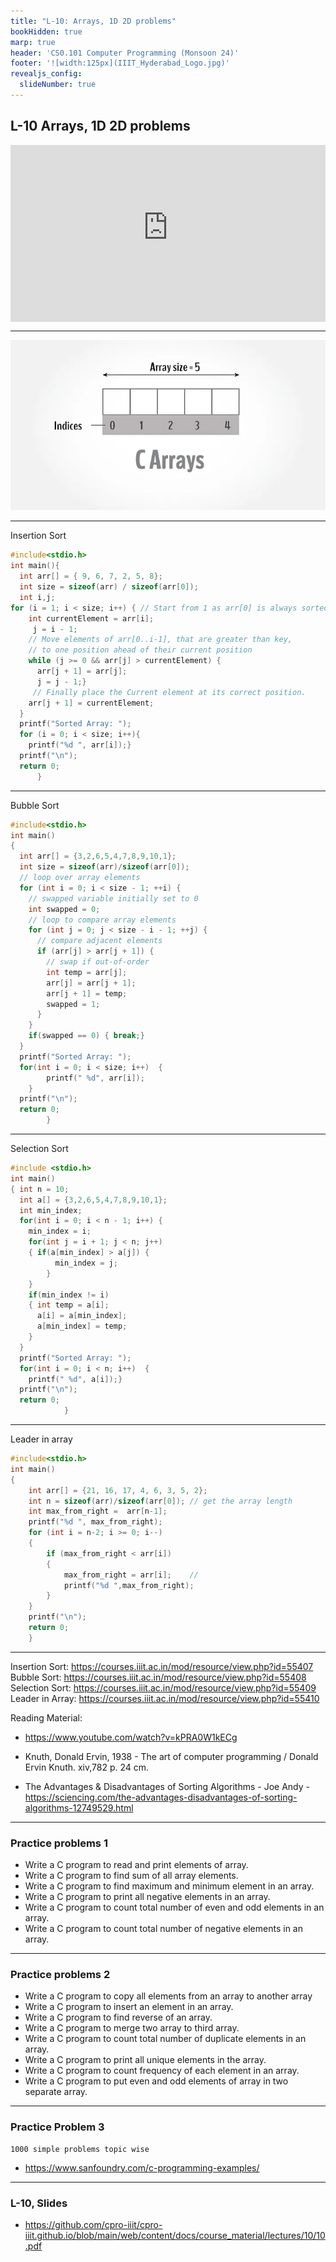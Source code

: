 ```yaml
---
title: "L-10: Arrays, 1D 2D problems"
bookHidden: true
marp: true
header: 'CS0.101 Computer Programming (Monsoon 24)'
footer: '![width:125px](IIIT_Hyderabad_Logo.jpg)'
revealjs_config:
  slideNumber: true
---
```


## L-10 Arrays, 1D 2D problems


<div style="max-width: 640px"><div style="position: relative; padding-bottom: 56.25%; height: 0; overflow: hidden;"><iframe src="https://iiitaphyd-my.sharepoint.com/personal/rc-support_iiit_ac_in/_layouts/15/embed.aspx?UniqueId=1defc217-dc5d-42d5-b9a5-3207ce689a6b&embed=%7B%22ust%22%3Atrue%2C%22hv%22%3A%22CopyEmbedCode%22%7D&referrer=StreamWebApp&referrerScenario=EmbedDialog.Create" width="640" height="360" frameborder="0" scrolling="no" allowfullscreen title="Computer Programming _ SH-2 (09.35AM-10.30AM)-20240828_050100-Meeting Recording.mp4" style="border:none; position: absolute; top: 0; left: 0; right: 0; bottom: 0; height: 100%; max-width: 100%;"></iframe></div></div>


--- 
![alt text](image.png) 

---
Insertion Sort
```c
#include<stdio.h>
int main(){
  int arr[] = { 9, 6, 7, 2, 5, 8};
  int size = sizeof(arr) / sizeof(arr[0]);
  int i,j;
for (i = 1; i < size; i++) { // Start from 1 as arr[0] is always sorted
    int currentElement = arr[i];
     j = i - 1;
    // Move elements of arr[0..i-1], that are greater than key, 
    // to one position ahead of their current position
    while (j >= 0 && arr[j] > currentElement) {
      arr[j + 1] = arr[j];
      j = j - 1;}
     // Finally place the Current element at its correct position.
    arr[j + 1] = currentElement;
  }
  printf("Sorted Array: ");
  for (i = 0; i < size; i++){
    printf("%d ", arr[i]);}
  printf("\n");
  return 0;
      }
```
--- 
Bubble Sort
```c
#include<stdio.h>
int main()
{
  int arr[] = {3,2,6,5,4,7,8,9,10,1};
  int size = sizeof(arr)/sizeof(arr[0]);
  // loop over array elements
  for (int i = 0; i < size - 1; ++i) {
    // swapped variable initially set to 0  
    int swapped = 0;
    // loop to compare array elements
    for (int j = 0; j < size - i - 1; ++j) {
      // compare adjacent elements
      if (arr[j] > arr[j + 1]) {
        // swap if out-of-order
        int temp = arr[j];
        arr[j] = arr[j + 1];
        arr[j + 1] = temp;
        swapped = 1;
      }
    }
    if(swapped == 0) { break;}
  }
  printf("Sorted Array: ");
  for(int i = 0; i < size; i++)  {
        printf(" %d", arr[i]);
    }
  printf("\n");
  return 0;
        }
```
--- 
Selection Sort

```c
#include <stdio.h>
int main()
{ int n = 10;
  int a[] = {3,2,6,5,4,7,8,9,10,1};
  int min_index;
  for(int i = 0; i < n - 1; i++) {
    min_index = i;
    for(int j = i + 1; j < n; j++) 
    { if(a[min_index] > a[j]) {
          min_index = j;
        }
    }
    if(min_index != i)
    { int temp = a[i];
      a[i] = a[min_index];
      a[min_index] = temp;
    }
  }
  printf("Sorted Array: ");
  for(int i = 0; i < n; i++)  {
    printf(" %d", a[i]);}
  printf("\n");
  return 0;
            }
```
---
Leader in array
```c
#include<stdio.h>
int main()
{
    int arr[] = {21, 16, 17, 4, 6, 3, 5, 2};
    int n = sizeof(arr)/sizeof(arr[0]); // get the array length
    int max_from_right =  arr[n-1];
    printf("%d ", max_from_right);
    for (int i = n-2; i >= 0; i--)
    {
        if (max_from_right < arr[i])
        {          
            max_from_right = arr[i];    // 
            printf("%d ",max_from_right);
        }
    }
    printf("\n");
    return 0;
    } 
```
--- 
Insertion Sort: https://courses.iiit.ac.in/mod/resource/view.php?id=55407
Bubble Sort:    https://courses.iiit.ac.in/mod/resource/view.php?id=55408
Selection Sort: https://courses.iiit.ac.in/mod/resource/view.php?id=55409
Leader in Array: https://courses.iiit.ac.in/mod/resource/view.php?id=55410

Reading Material:

- https://www.youtube.com/watch?v=kPRA0W1kECg

- Knuth, Donald Ervin, 1938 - The art of computer programming / Donald Ervin Knuth. xiv,782 p. 24 cm.
- The Advantages & Disadvantages of Sorting Algorithms - Joe Andy - https://sciencing.com/the-advantages-disadvantages-of-sorting-algorithms-12749529.html

---
### Practice problems 1
- Write a C program to read and print elements of array.
- Write a C program to find sum of all array elements.
- Write a C program to find maximum and minimum element in an array.
- Write a C program to print all negative elements in an array.
- Write a C program to count total number of even and odd elements in an array.
- Write a C program to count total number of negative elements in an array.



--- 
### Practice problems 2

- Write a C program to copy all elements from an array to another array
- Write a C program to insert an element in an array.
- Write a C program to find reverse of an array.
- Write a C program to merge two array to third array.
- Write a C program to count total number of duplicate elements in an array.
- Write a C program to print all unique elements in the array.
- Write a C program to count frequency of each element in an array.
- Write a C program to put even and odd elements of array in two separate array.

--- 

### Practice Problem 3 
    1000 simple problems topic wise
- https://www.sanfoundry.com/c-programming-examples/

--- 
### L-10, Slides

- https://github.com/cpro-iiit/cpro-iiit.github.io/blob/main/web/content/docs/course_material/lectures/10/10.pdf